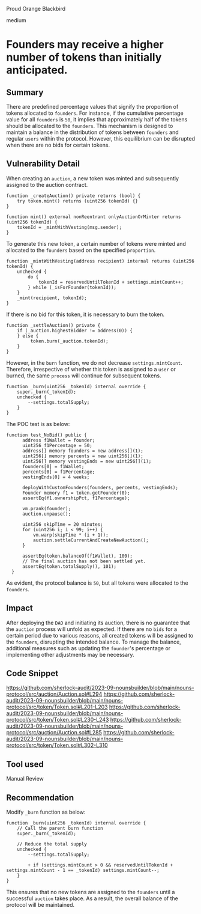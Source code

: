 Proud Orange Blackbird

medium

# Founders may receive a higher number of tokens than initially anticipated.

## Summary
There are predefined percentage values that signify the proportion of tokens allocated to `founders`. 
For instance, if the cumulative percentage value for all `founders` is `50`, it implies that approximately half of the tokens should be allocated to the `founders`. 
This mechanism is designed to maintain a balance in the distribution of tokens between `founders` and regular `users` within the protocol.
However, this equilibrium can be disrupted when there are no bids for certain tokens.
## Vulnerability Detail
When creating an `auction`, a new token was minted and subsequently assigned to the auction contract.
```solidity
function _createAuction() private returns (bool) {
    try token.mint() returns (uint256 tokenId) {}
}
```
```solidity
function mint() external nonReentrant onlyAuctionOrMinter returns (uint256 tokenId) {
    tokenId = _mintWithVesting(msg.sender);
}
```
To generate this new token, a certain number of tokens were minted and allocated to the `founders` based on the specified `proportion`.
```solidity
function _mintWithVesting(address recipient) internal returns (uint256 tokenId) {
    unchecked {
        do {
            tokenId = reservedUntilTokenId + settings.mintCount++;
        } while (_isForFounder(tokenId));
    }
    _mint(recipient, tokenId);
}
```
If there is no bid for this token, it is necessary to burn the token.
```solidity
function _settleAuction() private {
    if (_auction.highestBidder != address(0)) {
    } else {
         token.burn(_auction.tokenId);
    }
}
```
However, in the `burn` function, we do not decrease `settings.mintCount`. 
Therefore, irrespective of whether this token is assigned to a `user` or burned, the same `process` will continue for subsequent tokens.
```solidity
function _burn(uint256 _tokenId) internal override {
    super._burn(_tokenId);
    unchecked {
        --settings.totalSupply;
    }
}
```

The POC test is as below:
```solidity
function test_NoBid() public {
      address f1Wallet = founder;
      uint256 f1Percentage = 50;
      address[] memory founders = new address[](1);
      uint256[] memory percents = new uint256[](1);
      uint256[] memory vestingEnds = new uint256[](1);
      founders[0] = f1Wallet;
      percents[0] = f1Percentage;
      vestingEnds[0] = 4 weeks;

      deployWithCustomFounders(founders, percents, vestingEnds);
      Founder memory f1 = token.getFounder(0);
      assertEq(f1.ownershipPct, f1Percentage);

      vm.prank(founder);
      auction.unpause();

      uint256 skipTime = 20 minutes;
      for (uint256 i; i < 99; i++) {
          vm.warp(skipTime * (i + 1));
          auction.settleCurrentAndCreateNewAuction();
      }

      assertEq(token.balanceOf(f1Wallet), 100);
      // The final auction has not been settled yet.
      assertEq(token.totalSupply(), 101);
  }
```
As evident, the protocol balance is `50`, but all tokens were allocated to the `founders`.
## Impact
After deploying the `DAO` and initiating its auction, there is no guarantee that the `auction` process will unfold as expected. 
If there are no `bids` for a certain period due to various reasons, all created tokens will be assigned to the `founders`, disrupting the intended balance. 
To manage the balance, additional measures such as updating the `founder`'s percentage or implementing other adjustments may be necessary.
## Code Snippet
https://github.com/sherlock-audit/2023-09-nounsbuilder/blob/main/nouns-protocol/src/auction/Auction.sol#L294
https://github.com/sherlock-audit/2023-09-nounsbuilder/blob/main/nouns-protocol/src/token/Token.sol#L201-L203
https://github.com/sherlock-audit/2023-09-nounsbuilder/blob/main/nouns-protocol/src/token/Token.sol#L230-L243
https://github.com/sherlock-audit/2023-09-nounsbuilder/blob/main/nouns-protocol/src/auction/Auction.sol#L285
https://github.com/sherlock-audit/2023-09-nounsbuilder/blob/main/nouns-protocol/src/token/Token.sol#L302-L310
## Tool used

Manual Review

## Recommendation
Modify `_burn` function as below:
```solidity
function _burn(uint256 _tokenId) internal override {
    // Call the parent burn function
    super._burn(_tokenId);

    // Reduce the total supply
    unchecked {
        --settings.totalSupply;
        
        + if (settings.mintCount > 0 && reservedUntilTokenId + settings.mintCount - 1 == _tokenId) settings.mintCount--;
    }
}
```
This ensures that no new tokens are assigned to the `founders` until a successful `auction` takes place.
As a result, the overall balance of the protocol will be maintained.